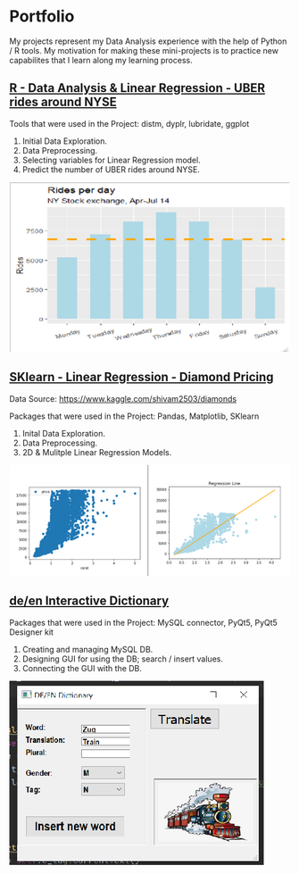 # Portfolio
My projects represent my Data Analysis experience 
with the help of Python / R tools.
My motivation for making these mini-projects is to practice new
capabilites that I learn along my learning process.





## [R - Data Analysis & Linear Regression - UBER rides around NYSE](https://github.com/yts01/R---Predicting-UBER-Rides-around-NYSE)

Tools that were used in the Project: distm, dyplr, lubridate, ggplot

1. Initial Data Exploration.
2. Data Preprocessing.
3. Selecting variables for Linear Regression model.
4. Predict the number of UBER rides around NYSE.

![](/images/ruber1.PNG)



## [SKlearn - Linear Regression - Diamond Pricing](https://github.com/yts01/Diamonds-Pricing---SKlearn)
Data Source: https://www.kaggle.com/shivam2503/diamonds

Packages that were used in the Project: Pandas, Matplotlib, SKlearn

1. Inital Data Exploration.
2. Data Preprocessing.
2. 2D & Mulitple Linear Regression Models.

![](/images/Capture.PNG)




## [de/en Interactive Dictionary](https://github.com/yts01/DE-EN-Interactive-Dictionary)

Packages that were used in the Project: MySQL connector, PyQt5, PyQt5 Designer kit

1. Creating and managing MySQL DB.
2. Designing GUI for using the DB; search / insert values.
3. Connecting the GUI with the DB.

![](/dict2.png)


